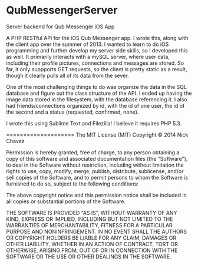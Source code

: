 QubMessengerServer
==================

Server backend for Qub Messenger iOS App

A PHP RESTful API for the iOS Qub Messenger app. I wrote this, along with the client app over the summer of 2013.
I wanted to learn to do iOS programming and further develop my server side skills, so I developed this as well.
It primarily interacts with a mySQL server, where user data, including their profile pictures, connections and
messages are stored. So far, it only suppports GET requests, so the client is pretty static as a result, though
it clearly pulls all of its data from the sever.

One of the most challenging things to do was organize the data in the SQL database and figure out the class
structure of the API. I ended up having the image data stored in the filesystem, with the database referencing it.
I also had friends/connections organized by id, with the id of one user, the id of the second and a status (requested,
confirmed, none).

I wrote this using Sublime Text and Filezilla! I believe it requires PHP 5.3.

====================
The MIT License (MIT) Copyright © 2014 Nick Chavez

Permission is hereby granted, free of charge, to any person obtaining a copy of this software and associated documentation files (the “Software”), to deal in the Software without restriction, including without limitation the rights to use, copy, modify, merge, publish, distribute, sublicense, and/or sell copies of the Software, and to permit persons to whom the Software is furnished to do so, subject to the following conditions:

The above copyright notice and this permission notice shall be included in all copies or substantial portions of the Software.

THE SOFTWARE IS PROVIDED “AS IS”, WITHOUT WARRANTY OF ANY KIND, EXPRESS OR IMPLIED, INCLUDING BUT NOT LIMITED TO THE WARRANTIES OF MERCHANTABILITY, FITNESS FOR A PARTICULAR PURPOSE AND NONINFRINGEMENT. IN NO EVENT SHALL THE AUTHORS OR COPYRIGHT HOLDERS BE LIABLE FOR ANY CLAIM, DAMAGES OR OTHER LIABILITY, WHETHER IN AN ACTION OF CONTRACT, TORT OR OTHERWISE, ARISING FROM, OUT OF OR IN CONNECTION WITH THE SOFTWARE OR THE USE OR OTHER DEALINGS IN THE SOFTWARE.

